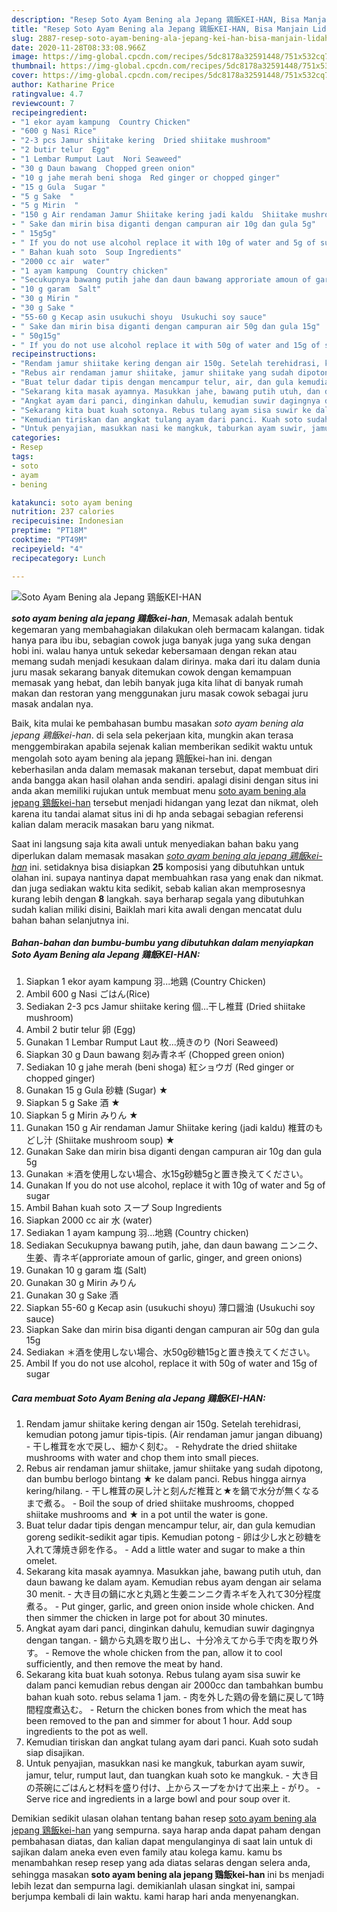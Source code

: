 ```yaml
---
description: "Resep Soto Ayam Bening ala Jepang 鶏飯KEI-HAN, Bisa Manjain Lidah"
title: "Resep Soto Ayam Bening ala Jepang 鶏飯KEI-HAN, Bisa Manjain Lidah"
slug: 2887-resep-soto-ayam-bening-ala-jepang-kei-han-bisa-manjain-lidah
date: 2020-11-28T08:33:08.966Z
image: https://img-global.cpcdn.com/recipes/5dc8178a32591448/751x532cq70/soto-ayam-bening-ala-jepang-鶏飯kei-han-foto-resep-utama.jpg
thumbnail: https://img-global.cpcdn.com/recipes/5dc8178a32591448/751x532cq70/soto-ayam-bening-ala-jepang-鶏飯kei-han-foto-resep-utama.jpg
cover: https://img-global.cpcdn.com/recipes/5dc8178a32591448/751x532cq70/soto-ayam-bening-ala-jepang-鶏飯kei-han-foto-resep-utama.jpg
author: Katharine Price
ratingvalue: 4.7
reviewcount: 7
recipeingredient:
- "1 ekor ayam kampung  Country Chicken"
- "600 g Nasi Rice"
- "2-3 pcs Jamur shiitake kering  Dried shiitake mushroom"
- "2 butir telur  Egg"
- "1 Lembar Rumput Laut  Nori Seaweed"
- "30 g Daun bawang  Chopped green onion"
- "10 g jahe merah beni shoga  Red ginger or chopped ginger"
- "15 g Gula  Sugar "
- "5 g Sake  "
- "5 g Mirin  "
- "150 g Air rendaman Jamur Shiitake kering jadi kaldu  Shiitake mushroom soup "
- " Sake dan mirin bisa diganti dengan campuran air 10g dan gula 5g"
- " 15g5g"
- " If you do not use alcohol replace it with 10g of water and 5g of sugar"
- " Bahan kuah soto  Soup Ingredients"
- "2000 cc air  water"
- "1 ayam kampung  Country chicken"
- "Secukupnya bawang putih jahe dan daun bawang approriate amoun of garlic ginger and green onions"
- "10 g garam  Salt"
- "30 g Mirin "
- "30 g Sake "
- "55-60 g Kecap asin usukuchi shoyu  Usukuchi soy sauce"
- " Sake dan mirin bisa diganti dengan campuran air 50g dan gula 15g"
- " 50g15g"
- " If you do not use alcohol replace it with 50g of water and 15g of sugar"
recipeinstructions:
- "Rendam jamur shiitake kering dengan air 150g. Setelah terehidrasi, kemudian potong jamur tipis-tipis. (Air rendaman jamur jangan dibuang)  干し椎茸を水で戻し、細かく刻む。 Rehydrate the dried shiitake mushrooms with water and chop them into small pieces."
- "Rebus air rendaman jamur shiitake, jamur shiitake yang sudah dipotong, dan bumbu berlogo bintang ★ ke dalam panci. Rebus hingga airnya kering/hilang. 干し椎茸の戻し汁と刻んだ椎茸と★を鍋で水分が無くなるまで煮る。 Boil the soup of dried shiitake mushrooms, chopped shiitake mushrooms and ★ in a pot until the water is gone."
- "Buat telur dadar tipis dengan mencampur telur, air, dan gula kemudian goreng sedikit-sedikit agar tipis. Kemudian potong 卵は少し水と砂糖を入れて薄焼き卵を作る。 Add a little water and sugar to make a thin omelet."
- "Sekarang kita masak ayamnya. Masukkan jahe, bawang putih utuh, dan daun bawang ke dalam ayam. Kemudian rebus ayam dengan air selama 30 menit. 大き目の鍋に水と丸鶏と生姜ニンニク青ネギを入れて30分程度煮る。 Put ginger, garlic, and green onion inside whole chicken. And then simmer the chicken in large pot for about 30 minutes."
- "Angkat ayam dari panci, dinginkan dahulu, kemudian suwir dagingnya dengan tangan.  鍋から丸鶏を取り出し、十分冷えてから手で肉を取り外す。 Remove the whole chicken from the pan, allow it to cool sufficiently, and then remove the meat by hand."
- "Sekarang kita buat kuah sotonya. Rebus tulang ayam sisa suwir ke dalam panci kemudian rebus dengan air 2000cc dan tambahkan bumbu bahan kuah soto. rebus selama 1 jam. 肉を外した鶏の骨を鍋に戻して1時間程度煮込む。 Return the chicken bones from which the meat has been removed to the pan and simmer for about 1 hour. Add soup ingredients to the pot as well."
- "Kemudian tiriskan dan angkat tulang ayam dari panci. Kuah soto sudah siap disajikan."
- "Untuk penyajian, masukkan nasi ke mangkuk, taburkan ayam suwir, jamur, telur, rumput laut, dan tuangkan kuah soto ke mangkuk.  大き目の茶碗にごはんと材料を盛り付け、上からスープをかけて出来上 がり。 Serve rice and ingredients in a large bowl and pour soup over it."
categories:
- Resep
tags:
- soto
- ayam
- bening

katakunci: soto ayam bening 
nutrition: 237 calories
recipecuisine: Indonesian
preptime: "PT18M"
cooktime: "PT49M"
recipeyield: "4"
recipecategory: Lunch

---
```



![Soto Ayam Bening ala Jepang 鶏飯KEI-HAN](https://img-global.cpcdn.com/recipes/5dc8178a32591448/751x532cq70/soto-ayam-bening-ala-jepang-鶏飯kei-han-foto-resep-utama.jpg)

<b><i>soto ayam bening ala jepang 鶏飯kei-han</i></b>, Memasak adalah bentuk kegemaran yang membahagiakan dilakukan oleh bermacam kalangan. tidak hanya para ibu ibu, sebagian cowok juga banyak juga yang suka dengan hobi ini. walau hanya untuk sekedar kebersamaan dengan rekan atau memang sudah menjadi kesukaan dalam dirinya. maka dari itu dalam dunia juru masak sekarang banyak ditemukan cowok dengan kemampuan memasak yang hebat, dan lebih banyak juga kita lihat di banyak rumah makan dan restoran yang menggunakan juru masak cowok sebagai juru masak andalan nya.



Baik, kita mulai ke pembahasan bumbu masakan <i>soto ayam bening ala jepang 鶏飯kei-han</i>. di sela sela pekerjaan kita, mungkin akan terasa menggembirakan apabila sejenak kalian memberikan sedikit waktu untuk mengolah soto ayam bening ala jepang 鶏飯kei-han ini. dengan keberhasilan anda dalam memasak makanan tersebut, dapat membuat diri anda bangga akan hasil olahan anda sendiri. apalagi disini dengan situs ini anda akan memiliki rujukan untuk membuat menu <u>soto ayam bening ala jepang 鶏飯kei-han</u> tersebut menjadi hidangan yang lezat dan nikmat, oleh karena itu tandai alamat situs ini di hp anda sebagai sebagian referensi kalian dalam meracik masakan baru yang nikmat.


Saat ini langsung saja kita awali untuk menyediakan bahan baku yang diperlukan dalam memasak masakan <u><i>soto ayam bening ala jepang 鶏飯kei-han</i></u> ini. setidaknya bisa disiapkan <b>25</b> komposisi yang dibutuhkan untuk olahan ini. supaya nantinya dapat membuahkan rasa yang enak dan nikmat. dan juga sediakan waktu kita sedikit, sebab kalian akan memprosesnya kurang lebih dengan <b>8</b> langkah. saya berharap segala yang dibutuhkan sudah kalian miliki disini, Baiklah mari kita awali dengan mencatat dulu bahan bahan selanjutnya ini.

<!--inarticleads1-->

##### Bahan-bahan dan bumbu-bumbu yang dibutuhkan dalam menyiapkan Soto Ayam Bening ala Jepang 鶏飯KEI-HAN:

1. Siapkan 1 ekor ayam kampung 羽...地鶏 (Country Chicken)
1. Ambil 600 g Nasi ごはん(Rice)
1. Sediakan 2-3 pcs Jamur shiitake kering 個...干し椎茸 (Dried shiitake mushroom)
1. Ambil 2 butir telur 卵 (Egg)
1. Gunakan 1 Lembar Rumput Laut 枚...焼きのり (Nori Seaweed)
1. Siapkan 30 g Daun bawang 刻み青ネギ (Chopped green onion)
1. Sediakan 10 g jahe merah (beni shoga) 紅ショウガ (Red ginger or chopped ginger)
1. Gunakan 15 g Gula 砂糖 (Sugar) ★
1. Siapkan 5 g Sake 酒 ★
1. Siapkan 5 g Mirin みりん ★
1. Gunakan 150 g Air rendaman Jamur Shiitake kering (jadi kaldu) 椎茸のもどし汁 (Shiitake mushroom soup) ★
1. Gunakan  Sake dan mirin bisa diganti dengan campuran air 10g dan gula 5g
1. Gunakan  ＊酒を使用しない場合、水15g砂糖5gと置き換えてください。
1. Gunakan  If you do not use alcohol, replace it with 10g of water and 5g of sugar
1. Ambil  Bahan kuah soto スープ Soup Ingredients
1. Siapkan 2000 cc air 水 (water)
1. Sediakan 1 ayam kampung 羽...地鶏 (Country chicken)
1. Sediakan Secukupnya bawang putih, jahe, dan daun bawang ニンニク、生姜、青ネギ(approriate amoun of garlic, ginger, and green onions)
1. Gunakan 10 g garam 塩 (Salt)
1. Gunakan 30 g Mirin みりん
1. Gunakan 30 g Sake 酒
1. Siapkan 55-60 g Kecap asin (usukuchi shoyu) 薄口醤油 (Usukuchi soy sauce)
1. Siapkan  Sake dan mirin bisa diganti dengan campuran air 50g dan gula 15g
1. Sediakan  ＊酒を使用しない場合、水50g砂糖15gと置き換えてください。
1. Ambil  If you do not use alcohol, replace it with 50g of water and 15g of sugar




<!--inarticleads2-->

##### Cara membuat Soto Ayam Bening ala Jepang 鶏飯KEI-HAN:

1. Rendam jamur shiitake kering dengan air 150g. Setelah terehidrasi, kemudian potong jamur tipis-tipis. (Air rendaman jamur jangan dibuang)  - 干し椎茸を水で戻し、細かく刻む。 - Rehydrate the dried shiitake mushrooms with water and chop them into small pieces.
1. Rebus air rendaman jamur shiitake, jamur shiitake yang sudah dipotong, dan bumbu berlogo bintang ★ ke dalam panci. Rebus hingga airnya kering/hilang. - 干し椎茸の戻し汁と刻んだ椎茸と★を鍋で水分が無くなるまで煮る。 - Boil the soup of dried shiitake mushrooms, chopped shiitake mushrooms and ★ in a pot until the water is gone.
1. Buat telur dadar tipis dengan mencampur telur, air, dan gula kemudian goreng sedikit-sedikit agar tipis. Kemudian potong - 卵は少し水と砂糖を入れて薄焼き卵を作る。 - Add a little water and sugar to make a thin omelet.
1. Sekarang kita masak ayamnya. Masukkan jahe, bawang putih utuh, dan daun bawang ke dalam ayam. Kemudian rebus ayam dengan air selama 30 menit. - 大き目の鍋に水と丸鶏と生姜ニンニク青ネギを入れて30分程度煮る。 - Put ginger, garlic, and green onion inside whole chicken. And then simmer the chicken in large pot for about 30 minutes.
1. Angkat ayam dari panci, dinginkan dahulu, kemudian suwir dagingnya dengan tangan.  - 鍋から丸鶏を取り出し、十分冷えてから手で肉を取り外す。 - Remove the whole chicken from the pan, allow it to cool sufficiently, and then remove the meat by hand.
1. Sekarang kita buat kuah sotonya. Rebus tulang ayam sisa suwir ke dalam panci kemudian rebus dengan air 2000cc dan tambahkan bumbu bahan kuah soto. rebus selama 1 jam. - 肉を外した鶏の骨を鍋に戻して1時間程度煮込む。 - Return the chicken bones from which the meat has been removed to the pan and simmer for about 1 hour. Add soup ingredients to the pot as well.
1. Kemudian tiriskan dan angkat tulang ayam dari panci. Kuah soto sudah siap disajikan.
1. Untuk penyajian, masukkan nasi ke mangkuk, taburkan ayam suwir, jamur, telur, rumput laut, dan tuangkan kuah soto ke mangkuk.  - 大き目の茶碗にごはんと材料を盛り付け、上からスープをかけて出来上 - がり。 - Serve rice and ingredients in a large bowl and pour soup over it.




Demikian sedikit ulasan olahan tentang bahan resep <u>soto ayam bening ala jepang 鶏飯kei-han</u> yang sempurna. saya harap anda dapat paham dengan pembahasan diatas, dan kalian dapat mengulanginya di saat lain untuk di sajikan dalam aneka even even family atau kolega kamu. kamu bs menambahkan resep resep yang ada diatas selaras dengan selera anda, sehingga masakan <b>soto ayam bening ala jepang 鶏飯kei-han</b> ini bs menjadi lebih lezat dan sempurna lagi. demikianlah ulasan singkat ini, sampai berjumpa kembali di lain waktu. kami harap hari anda menyenangkan.
